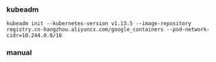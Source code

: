 ### kubeadm
```
kubeadm init --kubernetes-version v1.13.5 --image-repository registry.cn-hangzhou.aliyuncs.com/google_containers --pod-network-cidr=10.244.0.0/16
```

### manual

